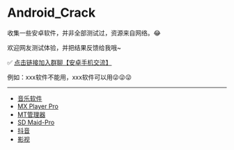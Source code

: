 # Android_Crack

收集一些安卓软件，并非全部测试过，资源来自网络。😂

欢迎网友测试体验，并把结果反馈给我哦~

✅ [点击链接加入群聊【安卓手机交流】](https://jq.qq.com/?_wv=1027&k=5iqE5F1)

例如：xxx软件不能用，xxx软件可以用😜😜😜

------

- [音乐软件](./music)
- [MX Player Pro](./MX_Player_Pro)
- [MT管理器](./MT%E7%AE%A1%E7%90%86%E5%99%A8)
- [SD Maid-Pro](./SD%20Maid-Pro)
- [抖音](./%E6%8A%96%E9%9F%B3)
- [影视](./%E5%BD%B1%E8%A7%86)

  

